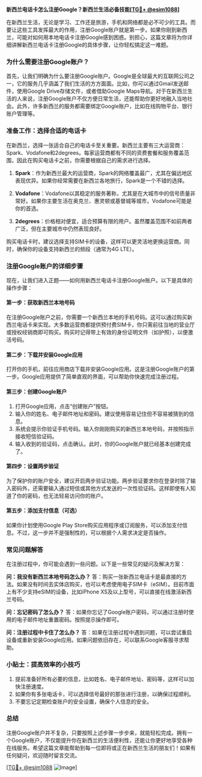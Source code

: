 **新西兰电话卡怎么注册Google？新西兰生活必备技能[[TG💪+ @esim1088](https://t.me/s/esim1088)]**

在新西兰生活，无论是学习、工作还是旅游，手机和网络都是必不可少的工具。而要让这些工具发挥最大的作用，注册Google账户就是第一步。如果你刚到新西兰，可能对如何用本地电话卡注册Google感到困惑。别担心，这篇文章将为你详细讲解新西兰电话卡注册Google的具体步骤，让你轻松搞定这一难题。

### 为什么需要注册Google账户？

首先，让我们明确为什么要注册Google账户。Google是全球最大的互联网公司之一，它的服务几乎涵盖了我们生活的方方面面。比如，你可以通过Gmail发送邮件，使用Google Drive存储文件，或者借助Google Maps导航。对于在新西兰生活的人来说，注册Google账户不仅方便日常生活，还能帮助你更好地融入当地社会。此外，许多新西兰的服务都需要绑定Google账户，比如在线购物平台、银行账户管理等。

### 准备工作：选择合适的电话卡

在新西兰，选择一张适合自己的电话卡至关重要。新西兰主要有三大运营商：Spark、Vodafone和2degrees。每家运营商都有不同的资费套餐和服务覆盖范围，因此在购买电话卡之前，你需要根据自己的需求进行选择。

1. **Spark**：作为新西兰最大的运营商，Spark的网络覆盖最广，尤其在偏远地区表现优异。如果你经常需要在新西兰各地旅行，Spark是一个不错的选择。
   
2. **Vodafone**：Vodafone以其稳定的服务著称，尤其是在大城市中的信号质量非常好。如果你主要生活在奥克兰、惠灵顿或基督城等城市，Vodafone可能是你的首选。

3. **2degrees**：价格相对便宜，适合预算有限的用户。虽然覆盖范围不如前两者广泛，但在主要城市中仍然表现良好。

购买电话卡时，建议选择支持SIM卡的设备，这样可以更灵活地更换运营商。同时，确保你的设备支持新西兰的频段（通常为4G LTE）。

### 注册Google账户的详细步骤

现在，让我们进入正题——如何用新西兰电话卡注册Google账户。以下是具体的操作步骤：

#### 第一步：获取新西兰本地号码

在注册Google账户之前，你需要一个新西兰本地的手机号码。这可以通过购买新西兰电话卡来实现。大多数运营商都提供预付费SIM卡，你只需前往当地的营业厅或授权经销商即可购买。购买时记得带上有效的身份证明文件（如护照），以便激活号码。

#### 第二步：下载并安装Google应用

打开你的手机，前往应用商店下载并安装Google应用。这是注册Google账户的第一步。Google应用提供了简单直观的界面，可以帮助你快速完成注册过程。

#### 第三步：创建Google账户

1. 打开Google应用，点击“创建账户”按钮。
2. 输入你的姓名、电子邮件地址和密码。建议使用容易记住但不容易被猜到的信息。
3. 系统会提示你验证手机号码。输入你刚刚购买的新西兰本地号码，并按照指示接收短信验证码。
4. 输入收到的验证码，点击确认。此时，你的Google账户就已经基本创建完成了。

#### 第四步：设置两步验证

为了保护你的账户安全，建议开启两步验证功能。两步验证要求你在登录时除了输入密码外，还需要输入通过短信或其他方式发送的一次性验证码。这样即使有人知道了你的密码，也无法轻易访问你的账户。

#### 第五步：添加支付信息（可选）

如果你计划使用Google Play Store购买应用程序或订阅服务，可以添加支付信息。不过，这一步并不是强制性的，可以根据个人需求决定是否操作。

### 常见问题解答

在注册过程中，你可能会遇到一些问题。以下是一些常见的疑问及解决方案：

**问：我没有新西兰本地号码怎么办？**
答：购买一张新西兰电话卡是最直接的方法。如果没有时间去实体店购买，也可以考虑使用电子SIM卡（eSIM）。目前市面上有不少支持eSIM的设备，比如iPhone XS及以上型号，可以直接在线激活新西兰号码。

**问：忘记密码了怎么办？**
答：如果你忘记了Google账户密码，可以通过注册时使用的电子邮件地址重置密码。按照提示操作即可。

**问：注册过程中卡住了怎么办？**
答：如果在注册过程中遇到问题，可以尝试重启设备或重新安装Google应用。如果问题依旧存在，可以联系Google客服寻求帮助。

### 小贴士：提高效率的小技巧

1. 提前准备好所有必要的信息，比如姓名、电子邮件地址、密码等，这样可以加快注册速度。
2. 如果你有多张电话卡，可以选择信号最好的那张进行注册，以确保过程顺利。
3. 不要忘记定期检查账户的安全设置，确保个人信息的安全。

### 总结

注册Google账户并不复杂，只要按照上述步骤一步步来，就能轻松完成。拥有一个Google账户，不仅能提升你在新西兰的生活便利性，还能让你更好地享受各种在线服务。希望这篇文章能帮助到每一位即将或正在新西兰生活的朋友们！如果有任何疑问，欢迎随时留言交流。

[[TG💪+ @esim1088](https://t.me/s/esim1088) ![Image](https://i.postimg.cc/4NQfJmqS/Snipaste-2025-05-13-00-14-12.png)]